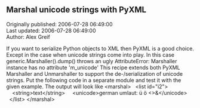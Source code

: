 ## Marshal unicode strings with PyXML  
Originally published: 2006-07-28 06:49:00  
Last updated: 2006-07-28 06:49:00  
Author: Alex Greif  
  
If you want to serialize Python objects to XML then PyXML is a good choice. Except in the case when unicode strings come into play. In this case generic.Marshaller().dump() throws an ugly AttributeError: Marshaller instance has no attribute 'm_unicode'
This recipe extends both PyXML Marshaller and Unmarshaller to support the de-/serialization of unicode strings. Put the following code in a separate module and test it with the given example.
The output will look like
&lt;marshal&gt;
&nbsp;&nbsp;&lt;list id="i2"&gt;
&nbsp;&nbsp;&nbsp;&nbsp;&lt;string&gt;text&lt;/string&gt;
&nbsp;&nbsp;&nbsp;&nbsp;&lt;unicode>german umlaut: ü ö <>&&lt;/unicode&gt;
&nbsp;&nbsp;&lt;/list&gt;
&lt;/marshal&gt;